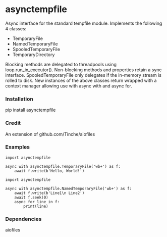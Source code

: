 # asynctempfile

Async interface for the standard tempfile module.  Implements the following 
4 classes:

- TemporaryFile
- NamedTemporaryFile
- SpooledTemporaryFile
- TemporaryDirectory

Blocking methods are delegated to threadpools using loop.run_in_executor(). 
Non-blocking methods and properties retain a sync interface.  SpooledTemporaryFile only delegates if the in-memory stream is rolled to 
disk.  New instances of the above classes return wrapped with a context 
manager allowing use with async with and async for.

### Installation

pip install asynctempfile

### Credit

An extension of github.com/Tinche/aiofiles 

### Examples
```
import asynctempfile

async with asynctempfile.TemporaryFile('wb+') as f:
    await f.write(b'Hello, World!')
```
```
import asynctempfile

async with asynctempfile.NamedTemporaryFile('wb+') as f:
    await f.write(b'Line1\n Line2')
    await f.seek(0)
    async for line in f:
        print(line)
```
### Dependencies

aiofiles

